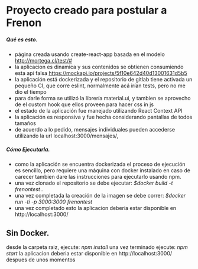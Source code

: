 # Proyecto creado para postular a Frenon
 
##### Qué es esto.
 
- página creada usando create-react-app basada en el modelo http://mortega.cl/test/#
- la aplicacion es dinamica y sus contenidos se obtienen consumiendo esta api falsa https://mockapi.io/projects/5f10e642d40d13001631d5b5
- la aplicación está dockerizada y el repositorio de gitlab tiene activada un pequeño CI, que corre eslint, normalmente acá irían tests, pero no me dio el tiempo
- para darle forma se utilizó la librería material.ui, y tambien se aprovecho de el custom hook que ellos proveen para hacer css in js
- el estado de la aplicación fue manejado utilizando React Context API
- la aplicación es responsiva y fue hecha considerando pantallas de todos tamaños
- de acuerdo a lo pedido, mensajes individuales pueden accederse utilizando la url localhost:3000/mensajes/<id>, 
 
##### Cómo Ejecutarla.
 
- como la aplicación se encuentra dockerizada el proceso de ejecución es sencillo, pero requiere una máquina con docker instalado en caso de carecer tambien dare las instrucciones para ejecutarlo usando npm.
- una vez clonado el repositorio se debe ejecutar:
    *$docker build -t frenontest .*
- una vez completada la creación de la imagen se debe correr:
    *$docker run -ti -p 3000:3000 frenontest*
- una vez completado esto la aplicacion deberia estar disponible en http://localhost:3000/
 
## Sin Docker.
 
desde la carpeta raiz, ejecute:
    *npm install*
una vez terminado ejecute:
    *npm start*
la aplicacion deberia estar disponible en http://localhost:3000/ despues de unos momentos


